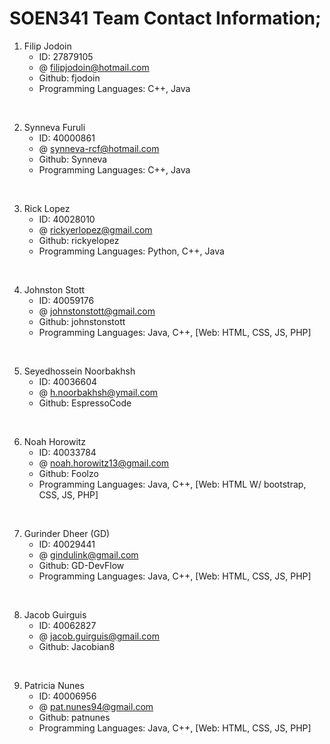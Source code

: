 # SOEN341 Team Contact Information;

1. Filip Jodoin
   - ID: 27879105
   - @ filipjodoin@hotmail.com
   - Github: fjodoin
   - Programming Languages: C++, Java
<br/>

2. Synneva Furuli
   - ID: 40000861
   - @ synneva-rcf@hotmail.com
   - Github: Synneva
   - Programming Languages: C++, Java
<br/>

3. Rick Lopez
   - ID: 40028010
   - @ rickyerlopez@gmail.com
   - Github: rickyelopez
   - Programming Languages: Python, C++, Java
<br/>

4. Johnston Stott
   - ID: 40059176
   - @ johnstonstott@gmail.com
   - Github: johnstonstott
   - Programming Languages: Java, C++, [Web: HTML, CSS, JS, PHP]
<br/>

5. Seyedhossein Noorbakhsh
   - ID: 40036604
   - @ h.noorbakhsh@ymail.com
   - Github: EspressoCode
<br/>

6. Noah Horowitz
   - ID: 40033784
   - @ noah.horowitz13@gmail.com
   - Github: Foolzo
   - Programming Languages: Java, C++, [Web: HTML W/ bootstrap, CSS, JS, PHP]
<br/>

7. Gurinder Dheer (GD)
   - ID: 40029441
   - @ gindulink@gmail.com
   - Github: GD-DevFlow
   - Programming Languages: Java, C++, [Web: HTML, CSS, JS, PHP]
<br/>

8. Jacob Guirguis
   - ID: 40062827
   - @ jacob.guirguis@gmail.com
   - Github: Jacobian8
<br/>

9. Patricia Nunes
    - ID: 40006956
    - @ pat.nunes94@gmail.com
    - Github: patnunes
    - Programming Languages: Java, C++, [Web: HTML, CSS, JS, PHP]
<br/>
